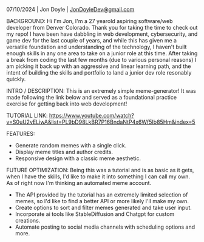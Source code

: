 07/10/2024 | Jon Doyle | JonDoyleDev@gmail.com 

BACKGROUND: 
Hi I'm Jon, I'm a 27 yearold aspiring software/web developer from Denver Colorado. Thank you for taking the time to check out my repo! I have been have dabbling in web development, cybersecurity, and game dev for the last couple of years, and while this has given me a versatile foundation and understanding of the technology, I haven't built enough skills in any one area to take on a junior role at this time. After taking a break from coding the last few months (due to various personal reasons) I am picking it back up with an aggressive and linear learning path, and the intent of building the skills and portfolio to land a junior dev role resonably quickly. 

INTRO / DESCRIPTION:
This is an extremely simple meme-generator! It was made following the link below and served as a foundational practice exercise for getting back into web development!

TUTORIAL LINK: https://www.youtube.com/watch?v=S0uU2vELiwA&list=PL9bD98LkBR7P16BndaNtP4x6Wf5Ib85Hm&index=5

FEATURES:
- Generate random memes with a single click.
- Display meme titles and author credits.
- Responsive design with a classic meme aesthetic.

FUTURE OPTIMIZATION: 
Being this was a tutorial and is as basic as it gets, when I have the skills, I'd like to make it into something I can call my own. As of right now I'm thinking an automated meme account. 
- The API provided by the tutorial has an extremely limited selection of memes, so I'd like to find a better API or more likely I'll make my own.
- Create options to sort and filter memes generated and take user input.
- Incorporate ai tools like StableDiffusion and Chatgpt for custom creations.
- Automate posting to social media channels with scheduling options and more.

